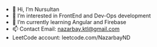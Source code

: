 - 👋 Hi, I’m Nursultan
- 👀 I’m interested in FrontEnd and Dev-Ops development
- 🌱 I’m currently learning Angular and Firebase
- 📫 Contact Email: nazarbay.ktl@gmail.com
- LeetCode account: leetcode.com/NazarbayND
